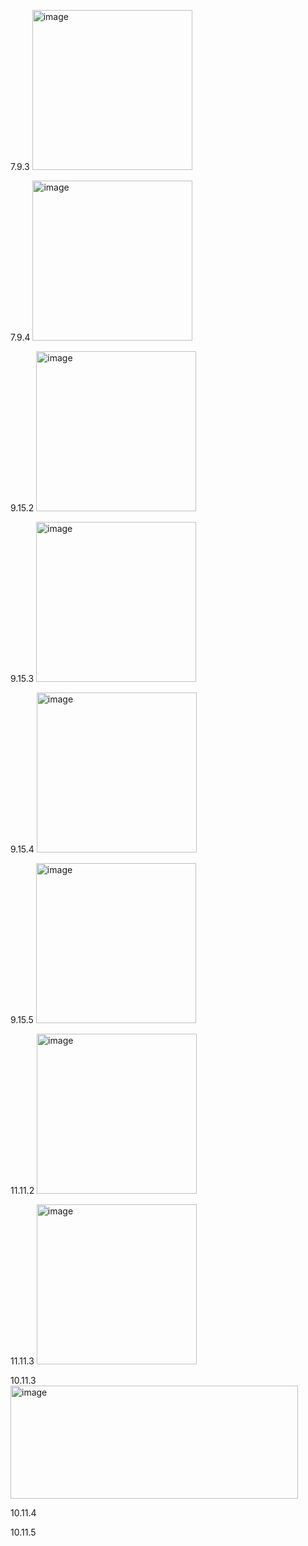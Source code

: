 7.9.3
<img width="256" height="256" alt="image" src="https://github.com/user-attachments/assets/a02a367c-50e6-48f8-9f5f-5fc13910af54" />

7.9.4
<img width="256" height="256" alt="image" src="https://github.com/user-attachments/assets/347d771c-c38f-4811-ab4c-cbf3ddcbf964" />

9.15.2
<img width="256" height="256" alt="image" src="https://github.com/user-attachments/assets/010d72f2-a90a-4ab2-9dbe-7ee0c3fcdfa7" />

9.15.3
<img width="256" height="256" alt="image" src="https://github.com/user-attachments/assets/84466f77-f058-4cda-b8a7-8a7fa0515f42" />

9.15.4
<img width="256" height="256" alt="image" src="https://github.com/user-attachments/assets/e7d99577-18cc-4d59-bcc6-5954289ddfd7" />

9.15.5
<img width="256" height="256" alt="image" src="https://github.com/user-attachments/assets/fd7073e5-8bf5-43f3-ac23-b98309a89a4f" />

11.11.2
<img width="256" height="256" alt="image" src="https://github.com/user-attachments/assets/bdde9eb0-93fc-4739-8665-8b1ddd1aa662" />

11.11.3
<img width="256" height="256" alt="image" src="https://github.com/user-attachments/assets/3435ae47-117e-477b-b44a-17cf831e4090" />

10.11.3
<img width="460" height="181" alt="image" src="https://github.com/user-attachments/assets/8fd1fb29-8793-4e9b-8699-93338534f703" />

10.11.4

10.11.5
